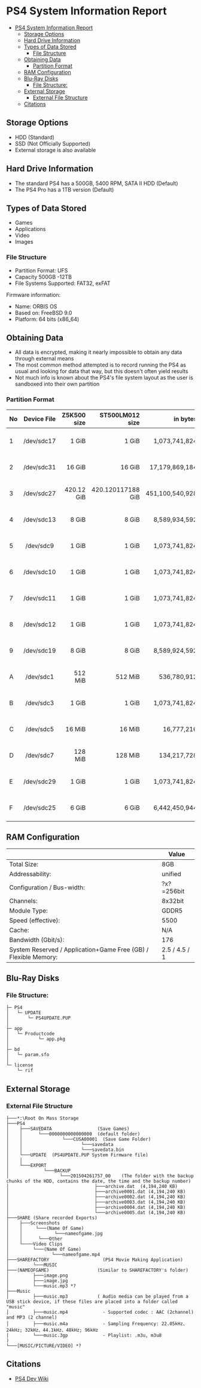 # PS4 System Information Report

- [PS4 System Information Report](#ps4-system-information-report)
  - [Storage Options](#storage-options)
  - [Hard Drive Information](#hard-drive-information)
  - [Types of Data Stored](#types-of-data-stored)
    - [File Structure](#file-structure)
  - [Obtaining Data](#obtaining-data)
    - [Partition Format](#partition-format)
  - [RAM Configuration](#ram-configuration)
  - [Blu-Ray Disks](#blu-ray-disks)
    - [File Structure:](#file-structure)
  - [External Storage](#external-storage)
    - [External File Structure](#external-file-structure)
  - [Citations](#citations)

## Storage Options

* HDD (Standard)
* SSD (Not Officially Supported)
* External storage is also available

## Hard Drive Information

* The standard PS4 has a 500GB, 5400 RPM, SATA II HDD (Default)
* The PS4 Pro has a 1TB version (Default)

## Types of Data Stored

* Games
* Applications
* Video
* Images

### File Structure

* Partition Format: UFS
* Capacity 500GB -12TB
* File Systems Supported: FAT32, exFAT

Firmware information:
- Name: ORBIS OS
- Based on: FreeBSD 9.0
- Platform: 64 bits (x86_64)

## Obtaining Data

* All data is encrypted, making it nearly impossible to obtain any data through external means
* The most common method attempted is to record running the PS4 as usual and looking for data that way, but this doesn't often yield results
* Not much info is known about the PS4's file system layout as the user is sandboxed into their own partition

### Partition Format

| No | Device File | Z5K500 size | ST500LM012 size   | in bytes        | type                                   | remarks |
|:---|:-----------:|------------:|------------------:|----------------:|----------------------------------------|---------|
| 1  | /dev/sdc17  | 1 GiB       | 1 GiB             | 1,073,741,824   | `80dd49e3-a985-4887-81de-1daca47aed90` |         |
| 2  | /dev/sdc31  | 16 GiB      | 16 GiB            | 17,179,869,184  | `3ef7290a-de81-4887-a11f-46fba765c71c` |         |
| 3  | /dev/sdc27  | 420.12 GiB  | 420.120117188 GiB | 451,100,540,928 | `c638477a-e002-4b57-a454-a27fb63a33a8` | user    |
| 4  | /dev/sdc13  | 8 GiB       | 8 GiB             | 8,589,934,592   | `76a9a5b4-44b0-472a-bde3-3107472adee2` |         |
| 5  | /dev/sdc9   | 1 GiB       | 1 GiB             | 1,073,741,824   | `757a614b-6179-5361-6b61-6b6968617261` |         |
| 6  | /dev/sdc10  | 1 GiB       | 1 GiB             | 1,073,741,824   | `757a614b-6179-5361-6b61-6b6968617261` |         |
| 7  | /dev/sdc11  | 1 GiB       | 1 GiB             | 1,073,741,824   | `dc85025f-a694-4109-be44-fa0c063e8b81` |         |
| 8  | /dev/sdc12  | 1 GiB       | 1 GiB             | 1,073,741,824   | `dc85025f-a694-4109-be44-fa0c063e8b81` |         |
| 9  | /dev/sdc19  | 8 GiB       | 8 GiB             | 8,589,924,592   | `a71ff62d-1421-4dd9-935d-25dabd81bec5` |         |
| A  | /dev/sdc1   | 512 MiB     | 512 MiB           | 536,780,912     | `17800f17-b9e1-425d-b937-0119a0813172` |         |
| B  | /dev/sdc3   | 1 GiB       | 1 GiB             | 1,073,741,824   | `ccb52e94-ebef-48c4-a195-9e2da5b0292c` |         |
| C  | /dev/sdc5   | 16 MiB      | 16 MiB            | 16,777,216      | `145268bf-63ad-47c1-9378-9aacd9beed7c` |         |
| D  | /dev/sdc7   | 128 MiB     | 128 MiB           | 134,217,728     | `6e0c5310-8445-4066-b571-9b65fdb75935` | eap_vsh |
| E  | /dev/sdc29  | 1 GiB       | 1 GiB             | 1,073,741,824   | `21e4dfb4-0040-4934-a037-ea9dc058eea6` |         |
| F  | /dev/sdc25  | 6 GiB       | 6 GiB             | 6,442,450,944   | `fdb5ede1-73c3-4c43-8c5b-2d3dcfcddff8` | update  |


## RAM Configuration

|                                                                   | Value         |
|:------------------------------------------------------------------|---------------|
| Total Size:                                                       | 8GB           |
| Addressability:                                                   | unified       |
| Configuration / Bus-width:                                        | ?x?=256bit    |
| Channels:                                                         | 8x32bit       |
| Module Type:                                                      | GDDR5         |
| Speed (effective):                                                | 5500          |
| Cache:                                                            | N/A           |
| Bandwidth (Gbit/s):                                               | 176           |
| System Reserved / Application+Game Free (GB) / Flexible Memory:   | 2.5 / 4.5 / 1 |

## Blu-Ray Disks

### File Structure:

```
├─ PS4 
│   └─ UPDATE
│       └─ PS4UPDATE.PUP
│          
├─ app 
│   └─ Productcode
│           └─ app.pkg 
│          
├─ bd 
│   └─ param.sfo 
│       
└─ license 
    └─ rif
```

## External Storage

### External File Structure

```
├───*:\Root On Mass Storage
├───PS4
│    ├───SAVEDATA                 (Save Games)
│    │      └───0000000000000000  (default folder)
│    │               └───CUSA00001  (Save Game Folder)
│    │	                    └───savedata
│    │	                    └───savedata.bin
│    └───UPDATE  (PS4UPDATE.PUP System Firmware file)
│    │	                  
│    └───EXPORT
│             └───BACKUP 
│                   └───201504261757_00    (The folder with the backup chunks of the HDD, contains the date, the time and the backup number)
│                                ├───archive.dat  (4,194,240 KB)
│                                ├───archive0001.dat (4,194,240 KB)
│                                ├───archive0002.dat (4,194,240 KB)
│                                ├───archive0003.dat (4,194,240 KB)
│                                ├───archive0004.dat (4,194,240 KB)
│                                └───archive0005.dat (4,194,240 KB)
├───SHARE (Share recorded Exports)
│    ├───Screenshots
│    │     └───(Name Of Game)
│    │	          └───nameofgame.jpg
│    │	    └───Other
│    └────Video Clips
│         └───(Name Of Game)
│    	         └───nameofgame.mp4  
├───SHAREFACTORY                    (PS4 Movie Making Application)
│         └───MUSIC
├───(NAMEOFGAME)                  (Similar to SHAREFACTORY's folder)        
│         ├───image.png
│         ├───image.jpg
│         └───music.mp3 *?
├───Music
│         ├───music.mp3           ( Audio media can be played from a USB stick device, if these files are placed into a folder called "music"
│         ├───music.mp4             - Supported codec : AAC (2channel) and MP3 (2 channel)
│         ├───music.m4a             - Sampling Frequency: 22.05kHz、24kHz; 32kHz、44.1kHz、48kHz; 96kHz
│         └───music.3gp             - Playlist: .m3u, m3u8                                                                                     )
└───[MUSIC/PICTURE/VIDEO] *?
```

## Citations

+ [PS4 Dev Wiki](https://www.psdevwiki.com/ps4/Main_Page)

